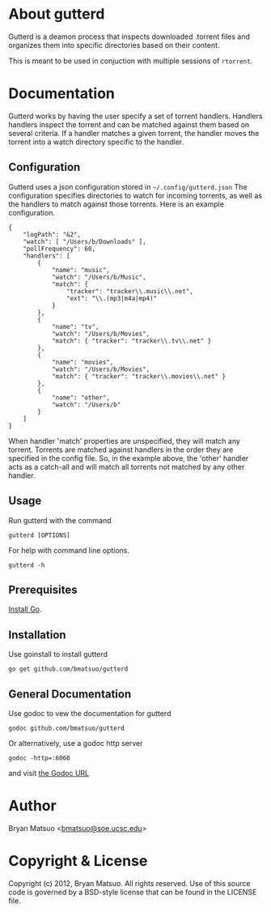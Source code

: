 
[install go]: http://golang.org/install.html "Install Go"
[the godoc url]: http://localhost:6060/pkg/github.com/bmatsuo/gutterd/ "the Godoc URL"

About gutterd
=============

Gutterd is a deamon process that inspects downloaded .torrent files and
organizes them into specific directories based on their content. 

This is meant to be used in conjuction with multiple sessions of `rtorrent`.

Documentation
=============

Gutterd works by having the user specify a set of torrent handlers.
Handlers handlers inspect the torrent and can be matched against them
based on several criteria. If a handler matches a given torrent, the
handler moves the torrent into a watch directory specific to the handler.

Configuration
-------------

Gutterd uses a json configuration stored in `~/.config/gutterd.json`
The configuration specifies directories to watch for incoming torrents,
as well as the handlers to match against those torrents. Here is an
example configuration.

    {
        "logPath": "&2",
        "watch": [ "/Users/b/Downloads" ],
        "pollFrequency": 60,
        "handlers": [
            {
                "name": "music",
                "watch": "/Users/b/Music",
                "match": {
                    "tracker": "tracker\\.music\\.net",
                    "ext": "\\.(mp3|m4a|mp4)"
                }
            },
            {
                "name": "tv",
                "watch": "/Users/b/Movies",
                "match": { "tracker": "tracker\\.tv\\.net" }
            },
            {
                "name": "movies",
                "watch": "/Users/b/Movies",
                "match": { "tracker": "tracker\\.movies\\.net" }
            },
            {
                "name": "other",
                "watch": "/Users/b"
            }
        ]
    }

When handler 'match' properties are unspecified, they will match any
torrent. Torrents are matched against handlers in the order they are
specified in the config file. So, in the example above, the 'other'
handler acts as a catch-all and will match all torrents not matched by
any other handler.

Usage
-----

Run gutterd with the command

    gutterd [OPTIONS]

For help with command line options.

    gutterd -h

Prerequisites
-------------

[Install Go][].

Installation
-------------

Use goinstall to install gutterd

    go get github.com/bmatsuo/gutterd

General Documentation
---------------------

Use godoc to vew the documentation for gutterd

    godoc github.com/bmatsuo/gutterd

Or alternatively, use a godoc http server

    godoc -http=:6060

and visit [the Godoc URL][]


Author
======

Bryan Matsuo &lt;bmatsuo@soe.ucsc.edu&gt;

Copyright & License
===================

Copyright (c) 2012, Bryan Matsuo.
All rights reserved.
Use of this source code is governed by a BSD-style license that can be
found in the LICENSE file.
